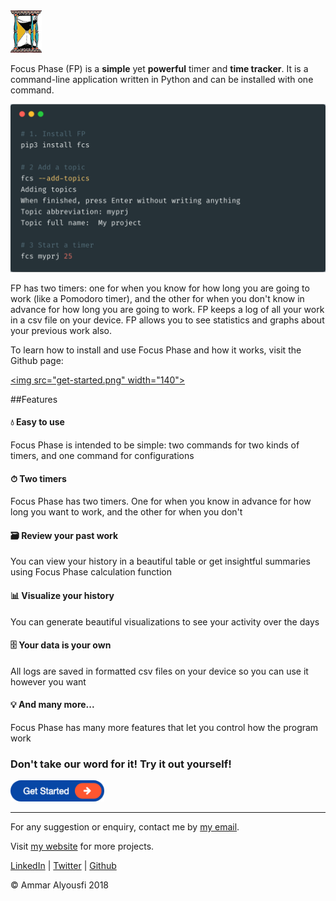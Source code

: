 <img src="sm-logo.png" width="50">

Focus Phase (FP) is a **simple** yet **powerful** timer and **time tracker**. It is a command-line application written in Python and can be installed with one command. 

![](head-img.png)

FP has two timers: one for when you know for how long you are going to work (like a Pomodoro timer), and the other for when you don't know in advance for how long you are going to work. FP keeps a log of all your work in a csv file on your device. FP allows you to see statistics and graphs about your previous work also.

To learn how to install and use Focus Phase and how it works, visit the Github page:

<a href="https://github.com/ammar1y/Focus-Phase"><img src="get-started.png" width="140"></a>

##Features

#### 💧 Easy to use

Focus Phase is intended to be simple: two commands for two kinds of timers, and one command for configurations

#### ⏱ Two timers

Focus Phase has two timers. One for when you know in advance for how long you want to work, and the other for when you don't

#### 🗃 Review your past work

You can view your history in a beautiful table or get insightful summaries using Focus Phase calculation function

#### 📊 Visualize your history

You can generate beautiful visualizations to see your activity over the days

#### 🗄 Your data is your own

All logs are saved in formatted csv files on your device so you can use it however you want

#### 💡 And many more...

Focus Phase has many more features that let you control how the program work

### Don't take our word for it! Try it out yourself!

<a href="https://github.com/ammar1y/Focus-Phase"><img src="get-started.png" width="150"></a>

---

For any suggestion or enquiry, contact me by [my email](mailto:ammar5656@gmail.com). 

Visit [my website](http://ammar-alyousfi.com/) for more projects.

[LinkedIn](https://linkedin.com/in/ammar-alyousfi/) \| [Twitter](https://twitter.com/ammar_cel) \| [Github](https://github.com/ammar1y) 

© Ammar Alyousfi 2018

